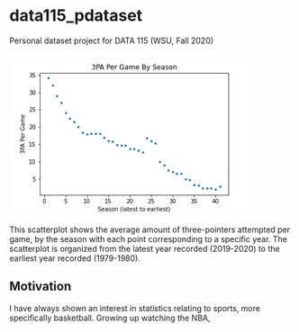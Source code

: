 # data115_pdataset
Personal dataset project for DATA 115 (WSU, Fall 2020)

![3PA per season visualization](https://github.com/jeanwoo/data115_pdataset/blob/master/3PA_visual.png?raw=true)

This scatterplot shows the average amount of three-pointers attempted per game, by the season with each point corresponding to a specific year. The scatterplot is organized from the latest year recorded (2019-2020) to the earliest year recorded (1979-1980).

## Motivation

I have always shown an interest in statistics relating to sports, more specifically basketball. Growing up watching the NBA, 
